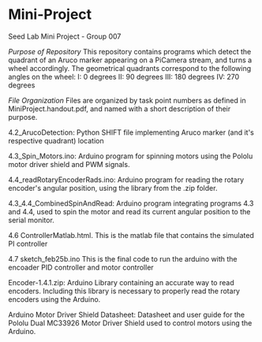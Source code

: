 # Mini-Project
Seed Lab Mini Project - Group 007

_Purpose of Repository_
This repository contains programs which detect the quadrant of an Aruco marker appearing on a PiCamera stream, and turns a wheel accordingly.
The geometrical quadrants correspond to the following angles on the wheel:
I: 0 degrees
II: 90 degrees
III: 180 degrees
IV: 270 degrees



_File Organization_
Files are organized by task point numbers as defined in MiniProject.handout.pdf, and named with a short description of their purpose.

4.2_ArucoDetection: Python SHIFT file implementing Aruco marker (and it's respective quadrant) location

4.3_Spin_Motors.ino: Arduino program for spinning motors using the Pololu motor driver shield and PWM signals. 

4.4_readRotaryEncoderRads.ino: Arduino program for reading the rotary encoder's angular position, using the library from the .zip folder.  

4.3_4.4_CombinedSpinAndRead: Arduino program integrating programs 4.3 and 4.4, used to spin the motor and read its current angular position to the serial monitor.
 
4.6 ControllerMatlab.html. This is the matlab file that contains the simulated PI controller 

4.7 sketch_feb25b.ino This is the final code to run the arduino with the encoader PID controller and motor controller

Encoder-1.4.1.zip: Arduino Library containing an accurate way to read encoders. Including this library is necessary to properly read the rotary   encoders using the Arduino.   

Arduino Motor Driver Shield Datasheet: Datasheet and user guide for the Pololu Dual MC33926 Motor Driver Shield used to control motors using the Arduino.
